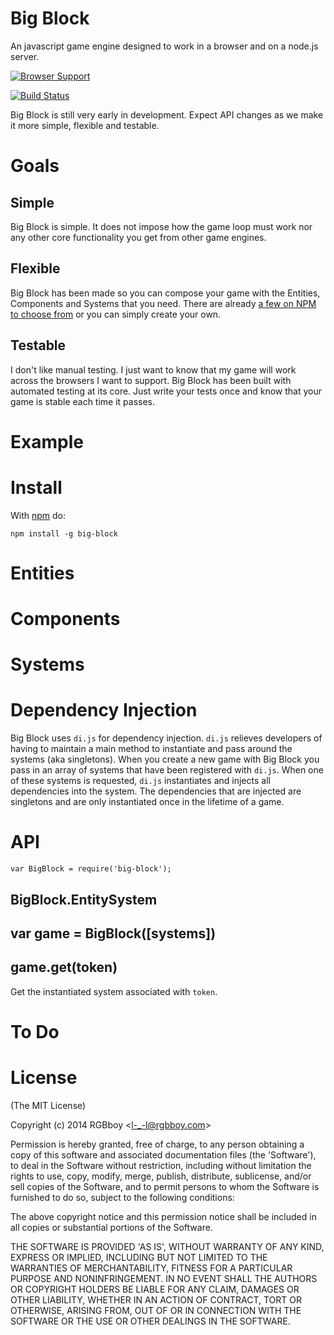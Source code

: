 # Big Block

An javascript game engine designed to work in a browser and on a node.js 
server.

[![Browser Support](https://ci.testling.com/rgbboy/big-block.png)
](https://ci.testling.com/RGBboy/big-block)

[![Build Status](https://secure.travis-ci.org/RGBboy/big-block.png)](http://travis-ci.org/RGBboy/big-block)

Big Block is still very early in development. Expect API changes as we make it 
more simple, flexible and testable.

# Goals

## Simple

Big Block is simple. It does not impose how the game loop must work nor any 
other core functionality you get from other game engines.

## Flexible

Big Block has been made so you can compose your game with the Entities, Components and 
Systems that you need. There are already [a few on NPM to choose from](https://www.npmjs.org/search?q=%22big+block%22) 
or you can simply create your own.

## Testable

I don't like manual testing. I just want to know that my game will work across 
the browsers I want to support. Big Block has been built with automated 
testing at its core. Just write your tests once and know that your game is 
stable each time it passes.

# Example



# Install

With [npm](http://npmjs.org) do:

```
npm install -g big-block
```

# Entities



# Components



# Systems



# Dependency Injection

Big Block uses `di.js` for dependency injection. `di.js` relieves developers 
of having to maintain a main method to instantiate and pass around the systems 
(aka singletons). When you create a new game with Big Block you pass in an 
array of systems that have been registered with `di.js`. When one of these 
systems is requested, `di.js` instantiates and injects all dependencies into 
the system. The dependencies that are injected are singletons and are only 
instantiated once in the lifetime of a game.

# API

`var BigBlock = require('big-block');`

## BigBlock.EntitySystem

## var game = BigBlock([systems])

## game.get(token)

Get the instantiated system associated with `token`.

# To Do

# License 

(The MIT License)

Copyright (c) 2014 RGBboy &lt;l-_-l@rgbboy.com&gt;

Permission is hereby granted, free of charge, to any person obtaining
a copy of this software and associated documentation files (the
'Software'), to deal in the Software without restriction, including
without limitation the rights to use, copy, modify, merge, publish,
distribute, sublicense, and/or sell copies of the Software, and to
permit persons to whom the Software is furnished to do so, subject to
the following conditions:

The above copyright notice and this permission notice shall be
included in all copies or substantial portions of the Software.

THE SOFTWARE IS PROVIDED 'AS IS', WITHOUT WARRANTY OF ANY KIND,
EXPRESS OR IMPLIED, INCLUDING BUT NOT LIMITED TO THE WARRANTIES OF
MERCHANTABILITY, FITNESS FOR A PARTICULAR PURPOSE AND NONINFRINGEMENT.
IN NO EVENT SHALL THE AUTHORS OR COPYRIGHT HOLDERS BE LIABLE FOR ANY
CLAIM, DAMAGES OR OTHER LIABILITY, WHETHER IN AN ACTION OF CONTRACT,
TORT OR OTHERWISE, ARISING FROM, OUT OF OR IN CONNECTION WITH THE
SOFTWARE OR THE USE OR OTHER DEALINGS IN THE SOFTWARE.